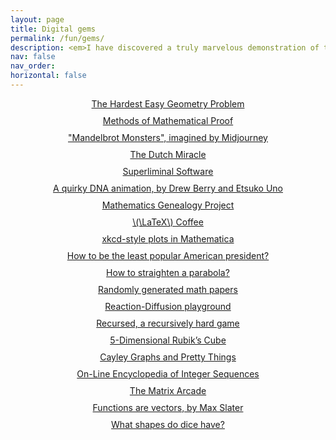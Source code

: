 ```yaml
---
layout: page
title: Digital gems
permalink: /fun/gems/
description: <em>I have discovered a truly marvelous demonstration of this proposition that this margin is too narrow to contain</em><br>- Pierre de Fermat
nav: false
nav_order:
horizontal: false
---
```


<div style="text-align: center;">
  <style>
    .centered-list {
      list-style-type: none; /* Removes bullet points */
      padding: 0; /* Removes default padding */
    }
    .centered-list li {
      margin-bottom: 10px; /* Adds spacing between links */
    }
  </style>
  
  <ul class="centered-list">
      <li><a href="https://mindyourdecisions.com/blog/2016/09/04/the-hardest-easy-geometry-problem-sunday-puzzle/">The Hardest Easy Geometry Problem</a></li>
      <li><a href="https://jwilson.coe.uga.edu/EMT668/EMAT6680.F99/Challen/proof/proof.html">Methods of Mathematical Proof</a></li>
      <li><a href="https://www.reddit.com/r/woahdude/comments/x5waoc/mandelbrot_set_monsters_imagined_by_midjourney/">"Mandelbrot Monsters", imagined by Midjourney</a></li>
      <li><a href="/assets/pdf/fun_dutchmiracle.pdf">The Dutch Miracle</a></li>
      <li><a href="https://superliminal.com">Superliminal Software</a></li>
      <li><a href="https://www.youtube.com/watch?v=7Hk9jct2ozY">A quirky DNA animation, by Drew Berry and Etsuko Uno</a></li>
      <li><a href="https://www.genealogy.math.ndsu.nodak.edu/index.php">Mathematics Genealogy Project</a></li>
      <li><a href="https://www.overleaf.com/latex/examples/latex-coffee-stains/qsjjwwsrmwnc">\(\LaTeX\) Coffee</a></li>
      <li><a href="https://mathematica.stackexchange.com/questions/11350/xkcd-style-plots">xkcd-style plots in Mathematica</a></li>
      <li><a href="https://chalkdustmagazine.com/features/how-to-be-the-least-popular-american-president/">How to be the least popular American president?</a></li>
      <li><a href="https://math.stackexchange.com/questions/4209381/how-to-straighten-a-parabola">How to straighten a parabola?</a></li>
      <li><a href="https://thatsmathematics.com/mathgen/">Randomly generated math papers</a></li>
      <li><a href="https://jasonwebb.github.io/reaction-diffusion-playground/app.html">Reaction-Diffusion playground</a></li>
      <li><a href="https://recursed-ice-palace.github.io">Recursed, a recursively hard game</a></li>
      <li><a href="http://www.gravitation3d.com/magiccube5d/">5-Dimensional Rubik’s Cube</a></li>
      <li><a href="https://juliapoo.github.io/mathematics/2023/07/15/plotting-cayley-graphs.html">Cayley Graphs and Pretty Things</a></li>
      <li><a href="https://oeis.org">On-Line Encyclopedia of Integer Sequences</a></li>
      <li><a href="https://yizhe-ang.github.io/matrix-explorable//">The Matrix Arcade</a></li>
      <li><a href="https://thenumb.at/Functions-are-Vectors/">Functions are vectors, by Max Slater</a></li>
      <li><a href="https://www.dicecollector.com/DICEINFO_WHAT_SHAPES_DO_DICE_HAVE.html">What shapes do dice have?</a></li>
    <!-- Add other list items here -->
  </ul>
</div>